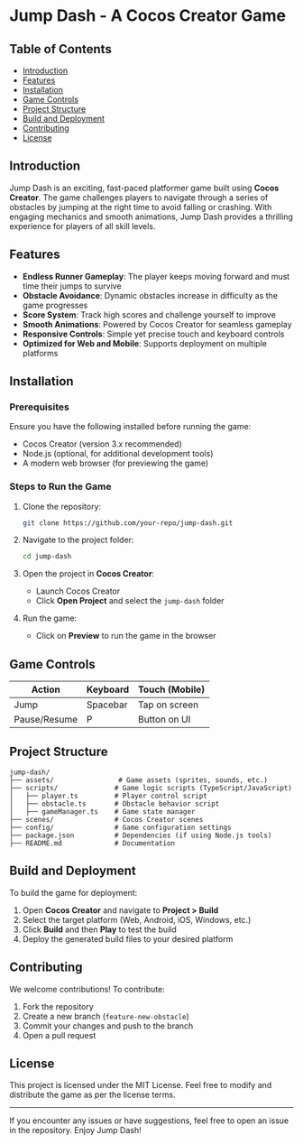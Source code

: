 # Jump Dash - A Cocos Creator Game

## Table of Contents
- [Introduction](#introduction)
- [Features](#features)
- [Installation](#installation)
- [Game Controls](#game-controls)
- [Project Structure](#project-structure)
- [Build and Deployment](#build-and-deployment)
- [Contributing](#contributing)
- [License](#license)

## Introduction
Jump Dash is an exciting, fast-paced platformer game built using **Cocos Creator**. The game challenges players to navigate through a series of obstacles by jumping at the right time to avoid falling or crashing. With engaging mechanics and smooth animations, Jump Dash provides a thrilling experience for players of all skill levels.

## Features
- **Endless Runner Gameplay**: The player keeps moving forward and must time their jumps to survive
- **Obstacle Avoidance**: Dynamic obstacles increase in difficulty as the game progresses
- **Score System**: Track high scores and challenge yourself to improve
- **Smooth Animations**: Powered by Cocos Creator for seamless gameplay
- **Responsive Controls**: Simple yet precise touch and keyboard controls
- **Optimized for Web and Mobile**: Supports deployment on multiple platforms

## Installation

### Prerequisites
Ensure you have the following installed before running the game:
- Cocos Creator (version 3.x recommended)
- Node.js (optional, for additional development tools)
- A modern web browser (for previewing the game)

### Steps to Run the Game
1. Clone the repository:
   ```sh
   git clone https://github.com/your-repo/jump-dash.git
   ```

2. Navigate to the project folder:
   ```sh
   cd jump-dash
   ```

3. Open the project in **Cocos Creator**:
   - Launch Cocos Creator
   - Click **Open Project** and select the `jump-dash` folder

4. Run the game:
   - Click on **Preview** to run the game in the browser

## Game Controls
| Action | Keyboard | Touch (Mobile) |
|--------|----------|----------------|
| Jump | Spacebar | Tap on screen |
| Pause/Resume | P | Button on UI |

## Project Structure
```
jump-dash/
├── assets/                # Game assets (sprites, sounds, etc.)
├── scripts/              # Game logic scripts (TypeScript/JavaScript)
│   ├── player.ts         # Player control script
│   ├── obstacle.ts       # Obstacle behavior script
│   ├── gameManager.ts    # Game state manager
├── scenes/               # Cocos Creator scenes
├── config/               # Game configuration settings
├── package.json          # Dependencies (if using Node.js tools)
├── README.md             # Documentation
```

## Build and Deployment
To build the game for deployment:
1. Open **Cocos Creator** and navigate to **Project > Build**
2. Select the target platform (Web, Android, iOS, Windows, etc.)
3. Click **Build** and then **Play** to test the build
4. Deploy the generated build files to your desired platform

## Contributing
We welcome contributions! To contribute:
1. Fork the repository
2. Create a new branch (`feature-new-obstacle`)
3. Commit your changes and push to the branch
4. Open a pull request

## License
This project is licensed under the MIT License. Feel free to modify and distribute the game as per the license terms.

---

If you encounter any issues or have suggestions, feel free to open an issue in the repository. Enjoy Jump Dash!
